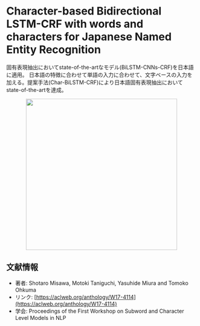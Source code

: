 # Character-based Bidirectional LSTM-CRF with words and characters for Japanese Named Entity Recognition
固有表現抽出においてstate-of-the-artなモデル(BiLSTM-CNNs-CRF)を日本語に適用。 日本語の特徴に合わせて単語の入力に合わせて、文字ベースの入力を加える。提案手法(Char-BiLSTM-CRF)により日本語固有表現抽出においてstate-of-the-artを達成。 

<p align="center">
<img src=https://user-images.githubusercontent.com/53220859/63638789-91e4e700-c6c7-11e9-982c-33f2609871f7.png width=400pt>
</p>


## 文献情報
- 著者: Shotaro Misawa, Motoki Taniguchi, Yasuhide Miura and Tomoko Ohkuma
- リンク: [https://aclweb.org/anthology/W17-4114](https://aclweb.org/anthology/W17-4114)
- 学会: Proceedings of the First Workshop on Subword and Character Level Models in NLP
